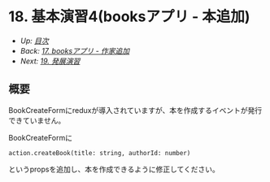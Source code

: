 # 18. 基本演習4(booksアプリ - 本追加)

- *Up: [目次](../index.md)*
- *Back: [17. booksアプリ - 作家追加](./17_books_app_author_create.md)*
- *Next: [19. 発展演習](./19_advanced_exercise.md)*

## 概要

BookCreateFormにreduxが導入されていますが、本を作成するイベントが発行できていません。

BookCreateFormに
```
action.createBook(title: string, authorId: number)
```
というpropsを追加し、本を作成できるように修正してください。
